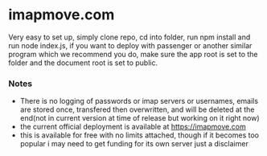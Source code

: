 # imapmove.com

Very easy to set up, simply clone repo, cd into folder, run npm install and run node index.js, if you want to deploy with passenger or another similar program which we recommend you do, make sure the app root is set to the folder and the document root is set to public. 

### Notes
* There is no logging of passwords or imap servers or usernames, emails are stored once, transfered then overwritten, and will be deleted at the end(not in current version at time of release but working on it right now)
* the current official deployment is available at https://imapmove.com
* this is available for free with no limits attached, though if it becomes too popular i may need to get funding for its own server just a disclaimer
